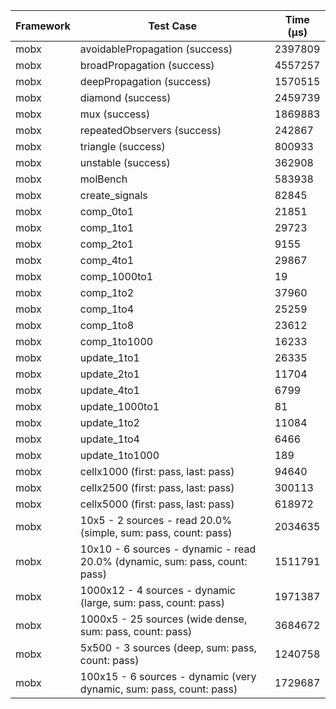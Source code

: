 | Framework | Test Case | Time (μs) |
| --- | --- | --- |
| mobx | avoidablePropagation (success) | 2397809 |
| mobx | broadPropagation (success) | 4557257 |
| mobx | deepPropagation (success) | 1570515 |
| mobx | diamond (success) | 2459739 |
| mobx | mux (success) | 1869883 |
| mobx | repeatedObservers (success) | 242867 |
| mobx | triangle (success) | 800933 |
| mobx | unstable (success) | 362908 |
| mobx | molBench | 583938 |
| mobx | create_signals | 82845 |
| mobx | comp_0to1 | 21851 |
| mobx | comp_1to1 | 29723 |
| mobx | comp_2to1 | 9155 |
| mobx | comp_4to1 | 29867 |
| mobx | comp_1000to1 | 19 |
| mobx | comp_1to2 | 37960 |
| mobx | comp_1to4 | 25259 |
| mobx | comp_1to8 | 23612 |
| mobx | comp_1to1000 | 16233 |
| mobx | update_1to1 | 26335 |
| mobx | update_2to1 | 11704 |
| mobx | update_4to1 | 6799 |
| mobx | update_1000to1 | 81 |
| mobx | update_1to2 | 11084 |
| mobx | update_1to4 | 6466 |
| mobx | update_1to1000 | 189 |
| mobx | cellx1000 (first: pass, last: pass) | 94640 |
| mobx | cellx2500 (first: pass, last: pass) | 300113 |
| mobx | cellx5000 (first: pass, last: pass) | 618972 |
| mobx | 10x5 - 2 sources - read 20.0% (simple, sum: pass, count: pass) | 2034635 |
| mobx | 10x10 - 6 sources - dynamic - read 20.0% (dynamic, sum: pass, count: pass) | 1511791 |
| mobx | 1000x12 - 4 sources - dynamic (large, sum: pass, count: pass) | 1971387 |
| mobx | 1000x5 - 25 sources (wide dense, sum: pass, count: pass) | 3684672 |
| mobx | 5x500 - 3 sources (deep, sum: pass, count: pass) | 1240758 |
| mobx | 100x15 - 6 sources - dynamic (very dynamic, sum: pass, count: pass) | 1729687 |
